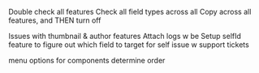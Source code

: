 Double check all features
Check all field types across all
Copy across all features, and THEN turn off

Issues with thumbnail & author features 
Attach logs w be 
Setup selfId feature to figure out which field to target for self
issue w support tickets


menu options for components determine order
